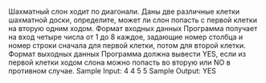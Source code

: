Шахматный слон ходит по диагонали. Даны две различные клетки шахматной доски, определите, может ли слон попасть с первой клетки на вторую одним ходом.
Формат входных данных
Программа получает на вход четыре числа от 1 до 8 каждое, задающие номер столбца и номер строки сначала для первой клетки, потом для второй клетки.
Формат выходных данных
Программа должна вывести YES, если из первой клетки ходом слона можно попасть во вторую или NO в противном случае.
Sample Input:
4
4
5
5
Sample Output:
YES